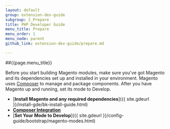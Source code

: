 ```yaml
---
layout: default
group: extension-dev-guide
subgroup: 2_Prepare
title: PHP Developer Guide
menu_title: Prepare
menu_order: 1
menu_node: parent
github_link: extension-dev-guide/prepare.md

---
```


##{{page.menu_title}}


Before you start building Magento modules, make sure you've got Magento and its dependencies set up and installed in your environment. Magento uses [Composer](http://getcomposer.org) to manage and package components. After you have Magento up and running, set its mode to Develop.

* [__Install Magento and any required dependencies__]({{ site.gdeurl }}/install-gde/bk-install-guide.html)
* [__Composer Integration__](composer-integration.html)
* [__Set Your Mode to Develop__]({{ site.gdeurl }}/config-guide/bootstrap/magento-modes.html)
<!-- * [Determine your file structure](x) -->